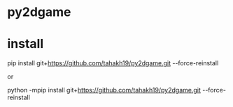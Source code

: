 # py2dgame

# install
pip install git+https://github.com/tahakh19/py2dgame.git --force-reinstall 

or 

python -mpip install git+https://github.com/tahakh19/py2dgame.git --force-reinstall

